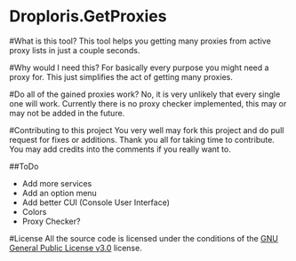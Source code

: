 # Droploris.GetProxies

#What is this tool?
This tool helps you getting many proxies from active proxy lists in just a couple seconds.

#Why would I need this?
For basically every purpose you might need a proxy for. This just simplifies the act of getting many proxies.

#Do all of the gained proxies work?
No, it is very unlikely that every single one will work. Currently there is no proxy checker implemented, this may or may not be added in the future.

#Contributing to this project
You very well may fork this project and do pull request for fixes or additions.
Thank you all for taking time to contribute. You may add credits into the comments if you really want to.

##ToDo
- Add more services
- Add an option menu
- Add better CUI (Console User Interface)
- Colors
- Proxy Checker?

#License
All the source code is licensed under the conditions of the [GNU General Public License v3.0](LICENSE) license.

